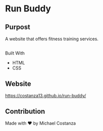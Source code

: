 # Run Buddy

## Purpost
A website that offers fitness training services.

##
Built With
* HTML
* CSS

## Website
https://costanza13.github.io/run-buddy/

## Contribution
Made with ❤️ by Michael Costanza
